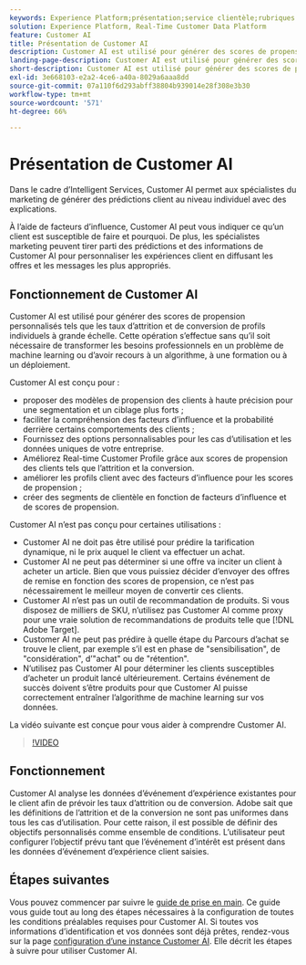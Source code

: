 ```yaml
---
keywords: Experience Platform;présentation;service clientèle;rubriques les plus consultées;présentation client
solution: Experience Platform, Real-Time Customer Data Platform
feature: Customer AI
title: Présentation de Customer AI
description: Customer AI est utilisé pour générer des scores de propension personnalisés tels que les taux d’attrition et de conversion de profils individuels à grande échelle. Cette opération s’effectue sans qu’il soit nécessaire de transformer les besoins professionnels en un problème de machine learning ou d’avoir recours à un algorithme, à une formation ou à un déploiement.
landing-page-description: Customer AI est utilisé pour générer des scores de propension personnalisés tels que les taux d’attrition et de conversion de profils individuels à grande échelle.
short-description: Customer AI est utilisé pour générer des scores de propension personnalisés tels que les taux d’attrition et de conversion de profils individuels à grande échelle.
exl-id: 3e668103-e2a2-4ce6-a40a-8029a6aaa8dd
source-git-commit: 07a110f6d293abff38804b939014e28f308e3b30
workflow-type: tm+mt
source-wordcount: '571'
ht-degree: 66%

---
```



# Présentation de Customer AI

Dans le cadre d’Intelligent Services, Customer AI permet aux spécialistes du marketing de générer des prédictions client au niveau individuel avec des explications.

À l’aide de facteurs d’influence, Customer AI peut vous indiquer ce qu’un client est susceptible de faire et pourquoi. De plus, les spécialistes marketing peuvent tirer parti des prédictions et des informations de Customer AI pour personnaliser les expériences client en diffusant les offres et les messages les plus appropriés.

## Fonctionnement de Customer AI

Customer AI est utilisé pour générer des scores de propension personnalisés tels que les taux d’attrition et de conversion de profils individuels à grande échelle. Cette opération s’effectue sans qu’il soit nécessaire de transformer les besoins professionnels en un problème de machine learning ou d’avoir recours à un algorithme, à une formation ou à un déploiement.

Customer AI est conçu pour :

- proposer des modèles de propension des clients à haute précision pour une segmentation et un ciblage plus forts ;
- faciliter la compréhension des facteurs d’influence et la probabilité derrière certains comportements des clients ;
- Fournissez des options personnalisables pour les cas d’utilisation et les données uniques de votre entreprise.
- Améliorez Real-time Customer Profile grâce aux scores de propension des clients tels que l’attrition et la conversion.
- améliorer les profils client avec des facteurs d’influence pour les scores de propension ;
- créer des segments de clientèle en fonction de facteurs d’influence et de scores de propension.

Customer AI n’est pas conçu pour certaines utilisations :

- Customer AI ne doit pas être utilisé pour prédire la tarification dynamique, ni le prix auquel le client va effectuer un achat.
- Customer AI ne peut pas déterminer si une offre va inciter un client à acheter un article. Bien que vous puissiez décider d’envoyer des offres de remise en fonction des scores de propension, ce n’est pas nécessairement le meilleur moyen de convertir ces clients.
- Customer AI n’est pas un outil de recommandation de produits. Si vous disposez de milliers de SKU, n’utilisez pas Customer AI comme proxy pour une vraie solution de recommandations de produits telle que [!DNL Adobe Target].
- Customer AI ne peut pas prédire à quelle étape du Parcours d’achat se trouve le client, par exemple s’il est en phase de &quot;sensibilisation&quot;, de &quot;considération&quot;, d’&quot;achat&quot; ou de &quot;rétention&quot;.
- N’utilisez pas Customer AI pour déterminer les clients susceptibles d’acheter un produit lancé ultérieurement. Certains événement de succès doivent s’être produits pour que Customer AI puisse correctement entraîner l’algorithme de machine learning sur vos données.

La vidéo suivante est conçue pour vous aider à comprendre Customer AI.

>[!VIDEO](https://video.tv.adobe.com/v/32664?learn=on&quality=12)

## Fonctionnement

Customer AI analyse les données d’événement d’expérience existantes pour le client afin de prévoir les taux d’attrition ou de conversion. Adobe sait que les définitions de l’attrition et de la conversion ne sont pas uniformes dans tous les cas d’utilisation. Pour cette raison, il est possible de définir des objectifs personnalisés comme ensemble de conditions. L’utilisateur peut configurer l’objectif prévu tant que l’événement d’intérêt est présent dans les données d’événement d’expérience client saisies.

## Étapes suivantes

Vous pouvez commencer par suivre le [guide de prise en main](./getting-started.md). Ce guide vous guide tout au long des étapes nécessaires à la configuration de toutes les conditions préalables requises pour Customer AI. Si toutes vos informations d’identification et vos données sont déjà prêtes, rendez-vous sur la page  [configuration d’une instance Customer AI](./user-guide/configure.md). Elle décrit les étapes à suivre pour utiliser Customer AI.
